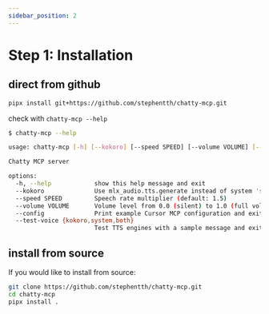 ```yaml
---
sidebar_position: 2
---
```


# Step 1: Installation

## direct from github

```bash
pipx install git+https://github.com/stephentth/chatty-mcp.git
```


check with `chatty-mcp --help`

```bash
$ chatty-mcp --help

usage: chatty-mcp [-h] [--kokoro] [--speed SPEED] [--volume VOLUME] [--config] [--test-voice {kokoro,system,both}]

Chatty MCP server

options:
  -h, --help            show this help message and exit
  --kokoro              Use mlx_audio.tts.generate instead of system 'say' command
  --speed SPEED         Speech rate multiplier (default: 1.5)
  --volume VOLUME       Volume level from 0.0 (silent) to 1.0 (full volume), default: 1.0
  --config              Print example Cursor MCP configuration and exit
  --test-voice {kokoro,system,both}
                        Test TTS engines with a sample message and exit. Options: kokoro, system, or both.
```

## install from source

If you would like to install from source:

```bash
git clone https://github.com/stephentth/chatty-mcp.git
cd chatty-mcp
pipx install .
```
